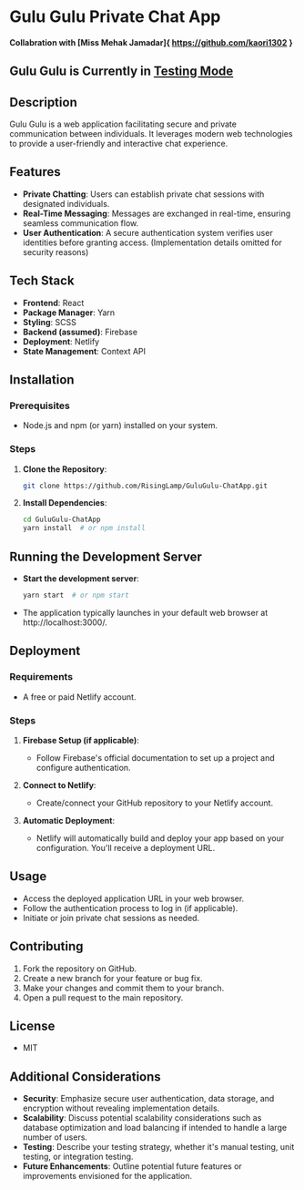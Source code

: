 # Gulu Gulu Private Chat App

#### Collabration with [Miss Mehak Jamadar]{ https://github.com/kaori1302 }

## Gulu Gulu is Currently in [Testing Mode](https://gulugulu-1302.netlify.app/)


## Description
Gulu Gulu is a web application facilitating secure and private communication between individuals. It leverages modern web technologies to provide a user-friendly and interactive chat experience.

## Features
- **Private Chatting**: Users can establish private chat sessions with designated individuals.
- **Real-Time Messaging**: Messages are exchanged in real-time, ensuring seamless communication flow.
- **User Authentication**: A secure authentication system verifies user identities before granting access. (Implementation details omitted for security reasons)

## Tech Stack
- **Frontend**: React
- **Package Manager**: Yarn
- **Styling**: SCSS
- **Backend (assumed)**: Firebase
- **Deployment**: Netlify
- **State Management**: Context API


## Installation
### Prerequisites
- Node.js and npm (or yarn) installed on your system.

### Steps
1. **Clone the Repository**:
    ```bash
    git clone https://github.com/RisingLamp/GuluGulu-ChatApp.git
    ```
2. **Install Dependencies**:
    ```bash
    cd GuluGulu-ChatApp
    yarn install  # or npm install
    ```

## Running the Development Server
- **Start the development server**:
    ```bash
    yarn start  # or npm start
    ```
- The application typically launches in your default web browser at http://localhost:3000/.

## Deployment
### Requirements
- A free or paid Netlify account.

### Steps
1. **Firebase Setup (if applicable)**:
    - Follow Firebase's official documentation to set up a project and configure authentication.

2. **Connect to Netlify**:
    - Create/connect your GitHub repository to your Netlify account.

3. **Automatic Deployment**:
    - Netlify will automatically build and deploy your app based on your configuration. You'll receive a deployment URL.

## Usage
- Access the deployed application URL in your web browser.
- Follow the authentication process to log in (if applicable).
- Initiate or join private chat sessions as needed.


## Contributing
1. Fork the repository on GitHub.
2. Create a new branch for your feature or bug fix.
3. Make your changes and commit them to your branch.
4. Open a pull request to the main repository.

## License
- MIT

## Additional Considerations
- **Security**: Emphasize secure user authentication, data storage, and encryption without revealing implementation details.
- **Scalability**: Discuss potential scalability considerations such as database optimization and load balancing if intended to handle a large number of users.
- **Testing**: Describe your testing strategy, whether it's manual testing, unit testing, or integration testing.
- **Future Enhancements**: Outline potential future features or improvements envisioned for the application.
